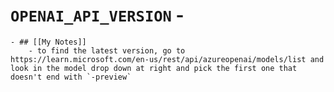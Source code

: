 # `OPENAI_API_VERSION` -
	- ## [[My Notes]]
		- to find the latest version, go to https://learn.microsoft.com/en-us/rest/api/azureopenai/models/list and look in the model drop down at right and pick the first one that doesn't end with `-preview`